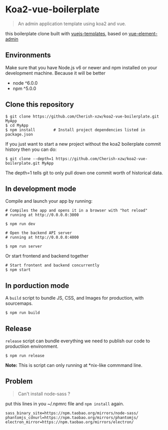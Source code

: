# Koa2-vue-boilerplate
> An admin application template using koa2 and vue.

this boilerplate clone built with [vuejs-templates](https://github.com/vuejs-templates/webpack), based on [vue-element-admin](https://github.com/PanJiaChen/vue-element-admin)

## Environments
Make sure that you have Node.js v6 or newer and npm installed on your development machine. Because it will be better

* node ^6.0.0
* npm ^5.0.0

## Clone this repository

```
$ git clone https://github.com/Cherish-xzw/koa2-vue-boilerplate.git MyApp
$ cd MyApp
$ npm install        # Install project dependencies listed in package.json
```

If you just want to start a new project without the koa2 boilerplate commit history then you can do:

```
$ git clone --depth=1 https://github.com/Cherish-xzw/koa2-vue-boilerplate.git MyApp
```

The depth=1 tells git to only pull down one commit worth of historical data.

## In development mode

Compile and launch your app by running:

```
# Compiles the app and opens it in a browser with "hot reload"
# running at http://0.0.0.0:3000

$ npm run dev

```

```
# Open the backend API server
# running at http://0.0.0.0:4000

$ npm run server
```

Or start frontend and backend together
```
# Start frontent and backend concurrently
$ npm start
```


## In porduction mode

A `build` script to bundle JS, CSS, and Images for production, with sourcemaps.

```
$ npm run build
```

## Release
`release` script can bundle everything we need to publish our code to productiion environment.

```
$ npm run release
```
**Note:** This is script can only running at *nix-like commmand line.

## Problem

> Can't install node-sass ?

put this lines in you ~/.npmrc file and ` npm install ` again.

```
sass_binary_site=https://npm.taobao.org/mirrors/node-sass/
phantomjs_cdnurl=https://npm.taobao.org/mirrors/phantomjs/
electron_mirror=https://npm.taobao.org/mirrors/electron/
```
